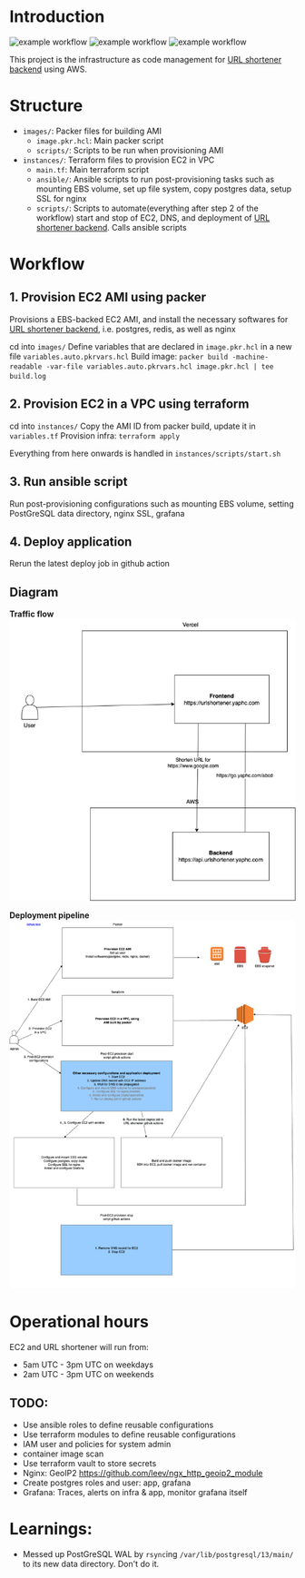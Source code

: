 # Introduction
![example workflow](https://github.com/hanchiang/url-shortener-infra/actions/workflows/health_check.yml/badge.svg)
![example workflow](https://github.com/hanchiang/url-shortener-infra/actions/workflows/start_url_shortener.yml/badge.svg)
![example workflow](https://github.com/hanchiang/url-shortener-infra/actions/workflows/stop_url_shortener.yml/badge.svg)

This project is the infrastructure as code management for [URL shortener backend](https://github.com/hanchiang/url-shortener-backend) using AWS.

# Structure
* `images/`: Packer files for building AMI
    * `image.pkr.hcl`: Main packer script
    * `scripts/`: Scripts to be run when provisioning AMI
* `instances/`: Terraform files to provision EC2 in VPC
    * `main.tf`: Main terraform script
    * `ansible/`: Ansible scripts to run post-provisioning tasks such as mounting EBS volume, set up file system, copy postgres data, setup SSL for nginx 
    * `scripts/`: Scripts to automate(everything after step 2 of the workflow) start and stop of EC2, DNS, and deployment of [URL shortener backend](https://github.com/hanchiang/url-shortener-backend). Calls ansible scripts


# Workflow
## 1. Provision EC2 AMI using packer
Provisions a EBS-backed EC2 AMI, and install the necessary softwares for [URL shortener backend](https://github.com/hanchiang/url-shortener-backend), i.e. postgres, redis, as well as nginx

cd into `images/`
Define variables that are declared in `image.pkr.hcl` in a new file `variables.auto.pkrvars.hcl`
Build image: `packer build -machine-readable -var-file variables.auto.pkrvars.hcl image.pkr.hcl | tee build.log`

## 2. Provision EC2 in a VPC using terraform
cd into `instances/`
Copy the AMI ID from packer build, update it in `variables.tf`
Provision infra: `terraform apply`


Everything from here onwards is handled in `instances/scripts/start.sh`

## 3. Run ansible script
Run post-provisioning configurations such as mounting EBS volume, setting PostGreSQL data directory, nginx SSL, grafana

## 4. Deploy application
Rerun the latest deploy job in github action

## Diagram
**Traffic flow**
![](diagrams/traffic-flow.drawio.png)

**Deployment pipeline**
![](diagrams/deployment-pipeline.drawio.png)


# Operational hours
EC2 and URL shortener will run from:
* 5am UTC - 3pm UTC on weekdays
* 2am UTC - 3pm UTC on weekends

## TODO:
* Use ansible roles to define reusable configurations
* Use terraform modules to define reusable configurations
* IAM user and policies for system admin
* container image scan
* Use terraform vault to store secrets
* Nginx: GeoIP2 https://github.com/leev/ngx_http_geoip2_module
* Create postgres roles and user: app, grafana
* Grafana: Traces, alerts on infra & app, monitor grafana itself

# Learnings:
* Messed up PostGreSQL WAL by `rsync`ing `/var/lib/postgresql/13/main/` to its new data directory. Don't do it.